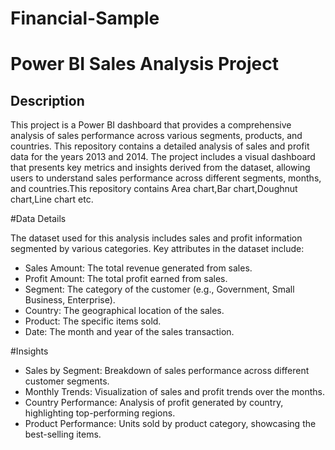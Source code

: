 # Financial-Sample

# Power BI Sales Analysis Project  

## Description  
This project is a Power BI dashboard that provides a comprehensive analysis of sales performance across various segments, products, and countries. This repository contains a detailed analysis of sales and profit data for the years 2013 and 2014. The project includes a visual dashboard that presents key metrics and insights derived from the dataset, allowing users to understand sales performance across different segments, months, and countries.This repository contains Area chart,Bar chart,Doughnut chart,Line chart etc.

#Data Details

The dataset used for this analysis includes sales and profit information segmented by various categories. Key attributes in the dataset include:
* Sales Amount: The total revenue generated from sales.
*	Profit Amount: The total profit earned from sales.
*	Segment: The category of the customer (e.g., Government, Small Business, Enterprise).
*	Country: The geographical location of the sales.
*	Product: The specific items sold.
*	Date: The month and year of the sales transaction.

#Insights

*	Sales by Segment: Breakdown of sales performance across different customer segments.
*	Monthly Trends: Visualization of sales and profit trends over the months.
*	Country Performance: Analysis of profit generated by country, highlighting top-performing regions.
*	Product Performance: Units sold by product category, showcasing the best-selling items.
